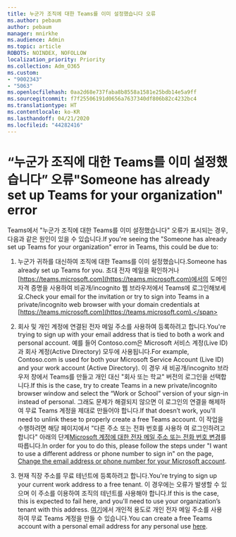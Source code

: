 ```yaml
---
title: 누군가 조직에 대한 Teams를 이미 설정했습니다 오류
ms.author: pebaum
author: pebaum
manager: mnirkhe
ms.audience: Admin
ms.topic: article
ROBOTS: NOINDEX, NOFOLLOW
localization_priority: Priority
ms.collection: Adm_O365
ms.custom:
- "9002343"
- "5063"
ms.openlocfilehash: 0aa2d68e737faba8b8558a1581e25bdb14e5a9ff
ms.sourcegitcommit: f7f25506191d0656a7637340df806b82c4232bc4
ms.translationtype: HT
ms.contentlocale: ko-KR
ms.lasthandoff: 04/21/2020
ms.locfileid: "44282416"
---
```

# <a name="someone-has-already-set-up-teams-for-your-organization-error"></a><span data-ttu-id="16922-102">“누군가 조직에 대한 Teams를 이미 설정했습니다” 오류</span><span class="sxs-lookup"><span data-stu-id="16922-102">"Someone has already set up Teams for your organization" error</span></span>

<span data-ttu-id="16922-103">Teams에서 "누군가 조직에 대한 Teams를 이미 설정했습니다" 오류가 표시되는 경우, 다음과 같은 원인이 있을 수 있습니다.</span><span class="sxs-lookup"><span data-stu-id="16922-103">If you're seeing the "Someone has already set up Teams for your organization" error in Teams, this could be due to:</span></span>

1. <span data-ttu-id="16922-104">누군가 귀하를 대신하여 조직에 대한 Teams를 이미 설정했습니다.</span><span class="sxs-lookup"><span data-stu-id="16922-104">Someone has already set up Teams for you.</span></span> <span data-ttu-id="16922-105">초대 전자 메일을 확인하거나 [https://teams.microsoft.com](https://teams.microsoft.com)에서의 도메인 자격 증명을 사용하여 비공개/incognito 웹 브라우저에서 Teams에 로그인해보세요.</span><span class="sxs-lookup"><span data-stu-id="16922-105">Check your email for the invitation or try to sign into Teams in a private/incognito web browser with your domain credentials at [https://teams.microsoft.com](https://teams.microsoft.com).</span></span>

2. <span data-ttu-id="16922-106">회사 및 개인 계정에 연결된 전자 메일 주소를 사용하여 등록하려고 합니다.</span><span class="sxs-lookup"><span data-stu-id="16922-106">You're trying to sign up with your email address that is tied to both a work and personal account.</span></span> <span data-ttu-id="16922-107">예를 들어 Contoso.com은 Microsoft 서비스 계정(Live ID)과 회사 계정(Active Directory) 모두에 사용됩니다.</span><span class="sxs-lookup"><span data-stu-id="16922-107">For example, Contoso.com is used for both your Microsoft Service Account (Live ID) and your work account (Active Directory).</span></span> <span data-ttu-id="16922-108">이 경우 새 비공개/incognito 브라우저 창에서 Teams를 만들고 개인 대신 "회사 또는 학교" 버전의 로그인을 선택합니다.</span><span class="sxs-lookup"><span data-stu-id="16922-108">If this is the case, try to create Teams in a new private/incognito browser window and select the “Work or School” version of your sign-in instead of personal.</span></span> <span data-ttu-id="16922-109">그래도 문제가 해결되지 않으면 이 로그인의 연결을 해제하여 무료 Teams 계정을 제대로 만들어야 합니다.</span><span class="sxs-lookup"><span data-stu-id="16922-109">If that doesn’t work, you'll need to unlink these to properly create a free Teams account.</span></span> <span data-ttu-id="16922-110">이 작업을 수행하려면 해당 페이지에서 "다른 주소 또는 전화 번호를 사용하 여 로그인하려고 합니다" 아래의 단계[Microsoft 계정에 대한 전자 메일 주소 또는 전화 번호 변경](https://support.microsoft.com/help/12407)를 따릅니다.</span><span class="sxs-lookup"><span data-stu-id="16922-110">In order for you to do this, please follow the steps under "I want to use a different address or phone number to sign in" on the page, [Change the email address or phone number for your Microsoft account](https://support.microsoft.com/help/12407).</span></span>

3. <span data-ttu-id="16922-111">현재 직장 주소를 무료 테넌트에 등록하려고 합니다.</span><span class="sxs-lookup"><span data-stu-id="16922-111">You're trying to sign up your current work address to a free tenant.</span></span> <span data-ttu-id="16922-112">이 경우에는 오류가 발생할 수 있으며 이 주소를 이용하여 조직의 테넌트를 사용해야 합니다.</span><span class="sxs-lookup"><span data-stu-id="16922-112">If this is the case, this is expected to fail here, and you'll need to use your organization’s tenant with this address.</span></span> <span data-ttu-id="16922-113">[여기](https://products.office.com/microsoft-teams/group-chat-software)에서 개인적 용도로 개인 전자 메일 주소를 사용 하여 무료 Teams 계정을 만들 수 있습니다.</span><span class="sxs-lookup"><span data-stu-id="16922-113">You can create a free Teams account with a personal email address for any personal use [here](https://products.office.com/microsoft-teams/group-chat-software).</span></span>
